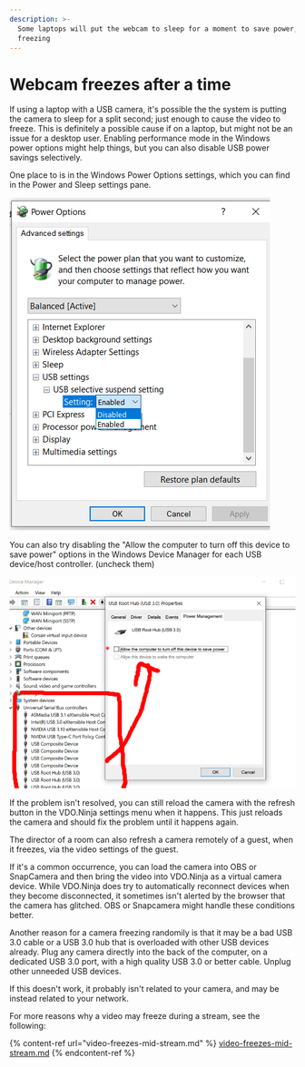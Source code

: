 ```yaml
---
description: >-
  Some laptops will put the webcam to sleep for a moment to save power, causing
  freezing
---
```


# Webcam freezes after a time

If using a laptop with a USB camera, it's possible the the system is putting the camera to sleep for a split second; just enough to cause the video to freeze. This is definitely a possible cause if on a laptop, but might not be an issue for a desktop user.  Enabling performance mode in the Windows power options might help things, but you can also disable USB power savings selectively.



One place to is in the Windows Power Options settings, which you can find in the Power and Sleep settings pane.

![](<../.gitbook/assets/image (96) (1).png>)

You can also try disabling the "Allow the computer to turn off this device to save power" options in the Windows Device Manager for each USB device/host controller. (uncheck them)

![](<../.gitbook/assets/image (117).png>)

If the problem isn't resolved, you can still reload the camera with the refresh button in the VDO.Ninja settings menu when it happens. This just reloads the camera and should fix the problem until it happens again.

The director of a room can also refresh a camera remotely of a guest, when it freezes, via the video settings of the guest.

If it's a common occurrence, you can load the camera into OBS or SnapCamera and then bring the video into VDO.Ninja as a virtual camera device. While VDO.Ninja does try to automatically reconnect devices when they become disconnected, it sometimes isn't alerted by the browser that the camera has glitched. OBS or Snapcamera might handle these conditions better.

Another reason for a camera freezing randomily is that it may be a bad USB 3.0 cable or a USB 3.0 hub that is overloaded with other USB devices already. Plug any camera directly into the back of the computer, on a dedicated USB 3.0 port, with a high quality USB 3.0 or better cable. Unplug other unneeded USB devices.

If this doesn't work, it probably isn't related to your camera, and may be instead related to your network.

For more reasons why a video may freeze during a stream, see the following:

{% content-ref url="video-freezes-mid-stream.md" %}
[video-freezes-mid-stream.md](video-freezes-mid-stream.md)
{% endcontent-ref %}

